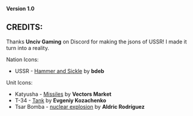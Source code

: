 **Version 1.0**

## CREDITS:

Thanks **Unciv Gaming** on Discord for making the jsons of USSR! I made it turn into a reality.

Nation Icons:

* USSR - [Hammer and Sickle](https://thenounproject.com/icon/99798/) by **bdeb**

Unit Icons:

* Katyusha - [Missiles](https://thenounproject.com/icon/2052175/) by **Vectors Market**
* T-34 - [Tank](https://thenounproject.com/icon/248489/) by **Evgeniy Kozachenko**
* Tsar Bomba - [nuclear explosion](https://thenounproject.com/icon/777683/) by **Aldric Rodríguez**
